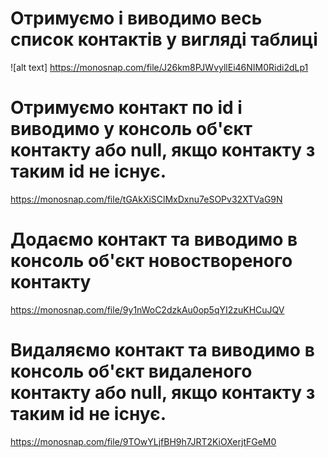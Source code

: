 # Отримуємо і виводимо весь список контактів у вигляді таблиці

![alt text] https://monosnap.com/file/J26km8PJWvyllEi46NIM0Ridi2dLp1

# Отримуємо контакт по id і виводимо у консоль об'єкт контакту або null, якщо контакту з таким id не існує.

https://monosnap.com/file/tGAkXiSClMxDxnu7eSOPv32XTVaG9N

# Додаємо контакт та виводимо в консоль об'єкт новоствореного контакту

https://monosnap.com/file/9y1nWoC2dzkAu0op5qYI2zuKHCuJQV

# Видаляємо контакт та виводимо в консоль об'єкт видаленого контакту або null, якщо контакту з таким id не існує.

https://monosnap.com/file/9TOwYLjfBH9h7JRT2KiOXerjtFGeM0
